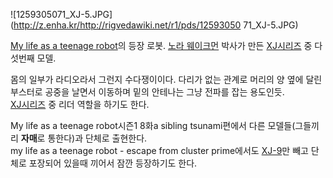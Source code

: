 ![1259305071_XJ-5.JPG](http://z.enha.kr/http://rigvedawiki.net/r1/pds/12593050
71_XJ-5.JPG)

[My life as a teenage robot](My%20life%20as%20a%20teenage%20robot.md)의 등장
로봇. [노라 웨이크먼](%EB%85%B8%EB%9D%BC%20%EC%9B%A8%EC%9D%B4%ED%81%AC%EB%A8%BC.md)
박사가 만든 [XJ시리즈](XJ%EC%8B%9C%EB%A6%AC%EC%A6%88.md) 중 다섯번째 모델.

몸의 일부가 라디오라서 그런지 수다쟁이이다. 다리가 없는 관계로 머리의 양 옆에 달린 부스터로 공중을 날면서 이동하며 밑의 안테나는 그냥
전파를 잡는 용도인듯.  
[XJ시리즈](XJ%EC%8B%9C%EB%A6%AC%EC%A6%88.md) 중 리더 역할을 하기도 한다.

My life as a teenage robot시즌1 8화a sibling tsunami편에서 다른 모델들(그들끼리 **자매**로 통한다)과
단체로 출현한다.  
my life as a teenage robot - escape from cluster prime에서도 [XJ-9](XJ-9.md)만
빼고 단체로 포장되어 있을때 끼어서 잠깐 등장하기도 한다.

